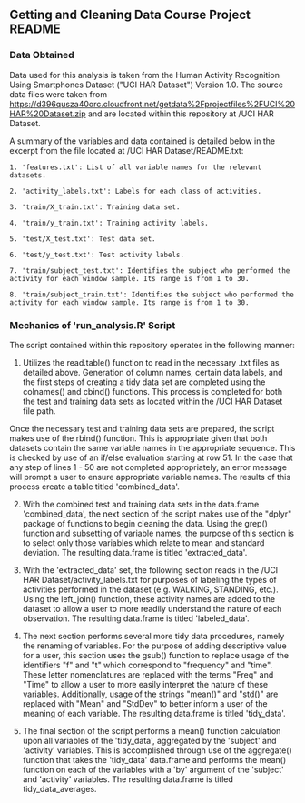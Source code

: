 ## Getting and Cleaning Data Course Project README

### Data Obtained

Data used for this analysis is taken from the Human Activity Recognition Using Smartphones Dataset ("UCI HAR Dataset") Version 1.0. The source data files were taken from https://d396qusza40orc.cloudfront.net/getdata%2Fprojectfiles%2FUCI%20HAR%20Dataset.zip and are located within this repository at /UCI HAR Dataset. 

A summary of the variables and data contained is detailed below in the excerpt from the file located at /UCI HAR Dataset/README.txt:

    1. 'features.txt': List of all variable names for the relevant datasets.
    
    2. 'activity_labels.txt': Labels for each class of activities.
    
    3. 'train/X_train.txt': Training data set.
    
    4. 'train/y_train.txt': Training activity labels.
    
    5. 'test/X_test.txt': Test data set.
    
    6. 'test/y_test.txt': Test activity labels.
    
    7. 'train/subject_test.txt': Identifies the subject who performed the activity for each window sample. Its range is from 1 to 30. 
    
    8. 'train/subject_train.txt': Identifies the subject who performed the activity for each window sample. Its range is from 1 to 30. 


### Mechanics of 'run_analysis.R' Script

The script contained within this repository operates in the following manner:

  1. Utilizes the read.table() function to read in the necessary .txt files as detailed above. Generation of column names, certain data labels, and the first steps of    creating a tidy data set are completed using the colnames() and cbind() functions. This process is completed for both the test and training data sets as located        within the /UCI HAR Dataset file path. 
  
  Once the necessary test and training data sets are prepared, the script makes use of the rbind() function. This is appropriate given that both datasets contain the     same variable names in the appropriate sequence. This is checked by use of an if/else evaluation starting at row 51. In the case that any step of lines 1 - 50 are not   completed appropriately, an error message will prompt a user to ensure appropriate variable names. The results of this process create a table titled 'combined_data'.

  2. With the combined test and training data sets in the data.frame 'combined_data', the next section of the script makes use of the "dplyr" package of functions to     begin cleaning the data. Using the grep() function and subsetting of variable names, the purpose of this section is to select only those variables which relate to      mean and standard deviation. The resulting data.frame is titled 'extracted_data'.

  3. With the 'extracted_data' set, the following section reads in the /UCI HAR Dataset/activity_labels.txt for purposes of labeling the types of activities performed    in the dataset (e.g. WALKING, STANDING, etc.). Using the left_join() function, these activity names are added to the dataset to allow a user to more readily            understand the nature of each observation. The resulting data.frame is titled 'labeled_data'.
  
  4. The next section performs several more tidy data procedures, namely the renaming of variables. For the purpose of adding descriptive value for a user, this section uses the gsub() function to replace usage of the identifiers "f" and "t" which correspond to "frequency" and "time". These letter nomenclatures are replaced with the terms "Freq" and "Time" to allow a user to more easily interpret the nature of these variables. Additionally, usage of the strings "mean()" and "std()" are replaced with "Mean" and "StdDev" to better inform a user of the meaning of each variable. The resulting data.frame is titled 'tidy_data'.
  
  5. The final section of the script performs a mean() function calculation upon all variables of the 'tidy_data', aggregated by the 'subject' and 'activity' variables.   This is accomplished through use of the aggregate() function that takes the 'tidy_data' data.frame and performs the mean() function on each of the variables with a     'by' argument of the 'subject' and 'activity' variables. The resulting data.frame is titled tidy_data_averages.

